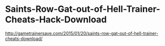# Saints-Row-Gat-out-of-Hell-Trainer-Cheats-Hack-Download
http://gametrainersave.com/2015/01/20/saints-row-gat-out-of-hell-trainer-cheats-download/
